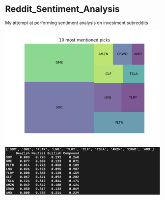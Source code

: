 # Reddit_Sentiment_Analysis
My attempt at performing sentiment analysis on investment subreddits

![Heatmap Of Top 10 Most Mentioned Stocks](https://github.com/CeereeC/Reddit_Sentiment_Analysis/blob/master/img/Figure_1.png?raw=true)
![Sentiment Scores](https://github.com/CeereeC/Reddit_Sentiment_Analysis/blob/master/img/Output.png?raw=true)
